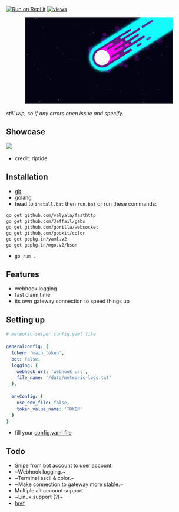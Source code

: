 [![Run on Repl.it](https://repl.it/badge/github/azaelgg/meteoric)](https://repl.it/github/azaelgg/meteoric) [![views](https://hits.seeyoufarm.com/api/count/incr/badge.svg?url=https://github.com/azaelgg/meteoric)](https://hits.seeyoufarm.com)

<p align="center">
    <img src="meteoric.gif" alt="animated"/>
</p>

_still wip, so if any errors open issue and specify._

## Showcase
 ![](https://i.imgur.com/Lg2TNQh.gif)
 - credit: riptide

## Installation

- [git](https://git-scm.com/download)
- [golang](https://golang.org/dl/)
- head to `install.bat` then `run.bat` or run these commands:

```
go get github.com/valyala/fasthttp
go get github.com/Jeffail/gabs
go get github.com/gorilla/websocket
go get github.com/gookit/color
go get gopkg.in/yaml.v2
go get gopkg.in/mgo.v2/bson
```

- `go run .`

## Features

- webhook logging
- fast claim time
- its own gateway connection to speed things up

## Setting up

```yaml
# meteoric-sniper config.yaml file

generalConfig: {
  token: 'main_token',
  bot: false,
  logging: {
    webhook_url: 'webhook_url',
    file_name: '/data/meteoric-logs.txt'
  },

  envConfig: {
    use_env_file: false,
    token_value_name: 'TOKEN'
  }
}
```

- fill your [config.yaml file](https://github.com/azaelgg/meteoric/blob/main/config.yaml)

## Todo

- Snipe from bot account to user account.
- ~Webhook logging.~
- ~Terminal ascii & color.~
- ~Make connection to gateway more stable.~
- Multiple alt account support.
- ~Linux support (?)~
- [href](https://github.com/azaelgg/meteoric/blob/main/discord/gateway.go#L57)
